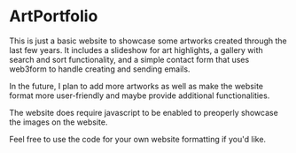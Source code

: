 # ArtPortfolio

This is just a basic website to showcase some artworks created through the last few years. It includes a slideshow for art highlights, a gallery with search and sort functionality, and a simple contact form that uses web3form to handle creating and sending emails.

In the future, I plan to add more artworks as well as make the website format more user-friendly and maybe provide additional functionalities.

The website does require javascript to be enabled to preoperly showcase the images on the website.

Feel free to use the code for your own website formatting if you'd like.
